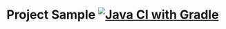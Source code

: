 # Project Sample [![Java CI with Gradle](https://github.com/ElenaZhilina/WEB/actions/workflows/gradle.yml/badge.svg)](https://github.com/ElenaZhilina/WEB/actions/workflows/gradle.yml)

